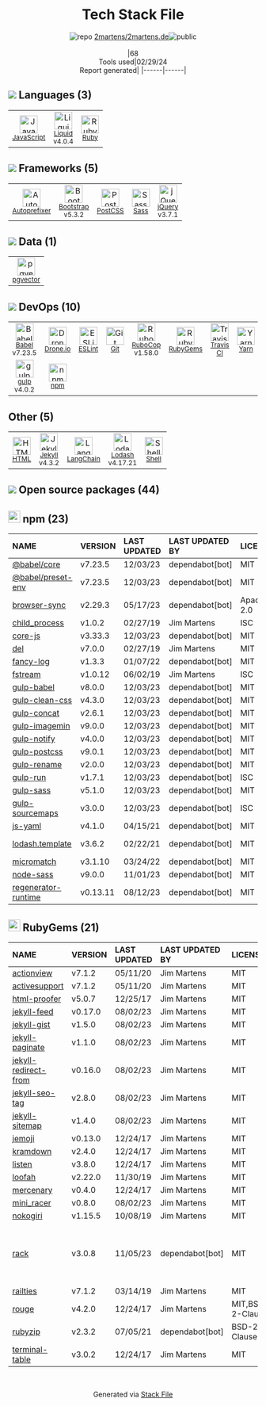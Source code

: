 <!--
&lt;--- Readme.md Snippet without images Start ---&gt;
## Tech Stack
2martens/2martens.de is built on the following main stack:

- [JavaScript](https://developer.mozilla.org/en-US/docs/Web/JavaScript) – Languages
- [Liquid](https://shopify.github.io/liquid) – Templating Languages & Extensions
- [Ruby](https://www.ruby-lang.org) – Languages
- [Autoprefixer](https://github.com/postcss/autoprefixer) – CSS Pre-processors / Extensions
- [Bootstrap](http://getbootstrap.com/) – Front-End Frameworks
- [PostCSS](https://github.com/postcss/postcss) – CSS Pre-processors / Extensions
- [Sass](http://sass-lang.com/) – CSS Pre-processors / Extensions
- [jQuery](http://jquery.com/) – Javascript UI Libraries
- [pgvector](https://github.com/pgvector/pgvector/) – Database Tools
- [Babel](http://babeljs.io/) – JavaScript Compilers
- [Drone.io](https://drone.io/) – Continuous Integration
- [ESLint](http://eslint.org/) – Code Review
- [RuboCop](http://batsov.com/rubocop/) – Code Review
- [Travis CI](http://travis-ci.com/) – Continuous Integration
- [Yarn](https://yarnpkg.com/) – Front End Package Manager
- [gulp](http://gulpjs.com/) – JS Build Tools / JS Task Runners
- [Jekyll](http://jekyllrb.com/) – Static Site Generators
- [LangChain](https://github.com/hwchase17/langchain) – Large Language Model Tools
- [Lodash](https://lodash.com) – Javascript Utilities & Libraries
- [Shell](https://en.wikipedia.org/wiki/Shell_script) – Shells

Full tech stack [here](/techstack.md)

&lt;--- Readme.md Snippet without images End ---&gt;

&lt;--- Readme.md Snippet with images Start ---&gt;
## Tech Stack
2martens/2martens.de is built on the following main stack:

- <img width='25' height='25' src='https://img.stackshare.io/service/1209/javascript.jpeg' alt='JavaScript'/> [JavaScript](https://developer.mozilla.org/en-US/docs/Web/JavaScript) – Languages
- <img width='25' height='25' src='https://img.stackshare.io/service/1746/no-img-open-source.png' alt='Liquid'/> [Liquid](https://shopify.github.io/liquid) – Templating Languages & Extensions
- <img width='25' height='25' src='https://img.stackshare.io/service/989/ruby.png' alt='Ruby'/> [Ruby](https://www.ruby-lang.org) – Languages
- <img width='25' height='25' src='https://img.stackshare.io/service/2202/72d087642cfce6fef6f2dabec5bf49e8_400x400.png' alt='Autoprefixer'/> [Autoprefixer](https://github.com/postcss/autoprefixer) – CSS Pre-processors / Extensions
- <img width='25' height='25' src='https://img.stackshare.io/service/1101/C9QJ7V3X.png' alt='Bootstrap'/> [Bootstrap](http://getbootstrap.com/) – Front-End Frameworks
- <img width='25' height='25' src='https://img.stackshare.io/service/3339/rlFcjEdI.png' alt='PostCSS'/> [PostCSS](https://github.com/postcss/postcss) – CSS Pre-processors / Extensions
- <img width='25' height='25' src='https://img.stackshare.io/service/1171/jCR2zNJV.png' alt='Sass'/> [Sass](http://sass-lang.com/) – CSS Pre-processors / Extensions
- <img width='25' height='25' src='https://img.stackshare.io/service/1021/lxEKmMnB_400x400.jpg' alt='jQuery'/> [jQuery](http://jquery.com/) – Javascript UI Libraries
- <img width='25' height='25' src='https://img.stackshare.io/service/109221/default_b888cdf5617d936aa6aacf130911906955508639.png' alt='pgvector'/> [pgvector](https://github.com/pgvector/pgvector/) – Database Tools
- <img width='25' height='25' src='https://img.stackshare.io/service/2739/-1wfGjNw.png' alt='Babel'/> [Babel](http://babeljs.io/) – JavaScript Compilers
- <img width='25' height='25' src='https://img.stackshare.io/service/668/R_wMcCqN_400x400.png' alt='Drone.io'/> [Drone.io](https://drone.io/) – Continuous Integration
- <img width='25' height='25' src='https://img.stackshare.io/service/3337/Q4L7Jncy.jpg' alt='ESLint'/> [ESLint](http://eslint.org/) – Code Review
- <img width='25' height='25' src='https://img.stackshare.io/service/2643/rubocop.png' alt='RuboCop'/> [RuboCop](http://batsov.com/rubocop/) – Code Review
- <img width='25' height='25' src='https://img.stackshare.io/service/460/Lu6cGu0z_400x400.png' alt='Travis CI'/> [Travis CI](http://travis-ci.com/) – Continuous Integration
- <img width='25' height='25' src='https://img.stackshare.io/service/5848/44mC-kJ3.jpg' alt='Yarn'/> [Yarn](https://yarnpkg.com/) – Front End Package Manager
- <img width='25' height='25' src='https://img.stackshare.io/service/844/iruTC031.png' alt='gulp'/> [gulp](http://gulpjs.com/) – JS Build Tools / JS Task Runners
- <img width='25' height='25' src='https://img.stackshare.io/service/1114/ad968c1615d956e800fa36494314f48c.jpeg' alt='Jekyll'/> [Jekyll](http://jekyllrb.com/) – Static Site Generators
- <img width='25' height='25' src='https://img.stackshare.io/service/48790/default_5b6c6b73f1ff3775c85d2a1ba954cb87e30cbf13.jpg' alt='LangChain'/> [LangChain](https://github.com/hwchase17/langchain) – Large Language Model Tools
- <img width='25' height='25' src='https://img.stackshare.io/service/2438/lodash.png' alt='Lodash'/> [Lodash](https://lodash.com) – Javascript Utilities & Libraries
- <img width='25' height='25' src='https://img.stackshare.io/service/4631/default_c2062d40130562bdc836c13dbca02d318205a962.png' alt='Shell'/> [Shell](https://en.wikipedia.org/wiki/Shell_script) – Shells

Full tech stack [here](/techstack.md)

&lt;--- Readme.md Snippet with images End ---&gt;
-->
<div align="center">

# Tech Stack File
![](https://img.stackshare.io/repo.svg "repo") [2martens/2martens.de](https://github.com/2martens/2martens.de)![](https://img.stackshare.io/public_badge.svg "public")
<br/><br/>
|68<br/>Tools used|02/29/24 <br/>Report generated|
|------|------|
</div>

## <img src='https://img.stackshare.io/languages.svg'/> Languages (3)
<table><tr>
  <td align='center'>
  <img width='36' height='36' src='https://img.stackshare.io/service/1209/javascript.jpeg' alt='JavaScript'>
  <br>
  <sub><a href="https://developer.mozilla.org/en-US/docs/Web/JavaScript">JavaScript</a></sub>
  <br>
  <sub></sub>
</td>

<td align='center'>
  <img width='36' height='36' src='https://img.stackshare.io/service/1746/no-img-open-source.png' alt='Liquid'>
  <br>
  <sub><a href="https://shopify.github.io/liquid">Liquid</a></sub>
  <br>
  <sub>v4.0.4</sub>
</td>

<td align='center'>
  <img width='36' height='36' src='https://img.stackshare.io/service/989/ruby.png' alt='Ruby'>
  <br>
  <sub><a href="https://www.ruby-lang.org">Ruby</a></sub>
  <br>
  <sub></sub>
</td>

</tr>
</table>

## <img src='https://img.stackshare.io/frameworks.svg'/> Frameworks (5)
<table><tr>
  <td align='center'>
  <img width='36' height='36' src='https://img.stackshare.io/service/2202/72d087642cfce6fef6f2dabec5bf49e8_400x400.png' alt='Autoprefixer'>
  <br>
  <sub><a href="https://github.com/postcss/autoprefixer">Autoprefixer</a></sub>
  <br>
  <sub></sub>
</td>

<td align='center'>
  <img width='36' height='36' src='https://img.stackshare.io/service/1101/C9QJ7V3X.png' alt='Bootstrap'>
  <br>
  <sub><a href="http://getbootstrap.com/">Bootstrap</a></sub>
  <br>
  <sub>v5.3.2</sub>
</td>

<td align='center'>
  <img width='36' height='36' src='https://img.stackshare.io/service/3339/rlFcjEdI.png' alt='PostCSS'>
  <br>
  <sub><a href="https://github.com/postcss/postcss">PostCSS</a></sub>
  <br>
  <sub></sub>
</td>

<td align='center'>
  <img width='36' height='36' src='https://img.stackshare.io/service/1171/jCR2zNJV.png' alt='Sass'>
  <br>
  <sub><a href="http://sass-lang.com/">Sass</a></sub>
  <br>
  <sub></sub>
</td>

<td align='center'>
  <img width='36' height='36' src='https://img.stackshare.io/service/1021/lxEKmMnB_400x400.jpg' alt='jQuery'>
  <br>
  <sub><a href="http://jquery.com/">jQuery</a></sub>
  <br>
  <sub>v3.7.1</sub>
</td>

</tr>
</table>

## <img src='https://img.stackshare.io/databases.svg'/> Data (1)
<table><tr>
  <td align='center'>
  <img width='36' height='36' src='https://img.stackshare.io/service/109221/default_b888cdf5617d936aa6aacf130911906955508639.png' alt='pgvector'>
  <br>
  <sub><a href="https://github.com/pgvector/pgvector/">pgvector</a></sub>
  <br>
  <sub></sub>
</td>

</tr>
</table>

## <img src='https://img.stackshare.io/devops.svg'/> DevOps (10)
<table><tr>
  <td align='center'>
  <img width='36' height='36' src='https://img.stackshare.io/service/2739/-1wfGjNw.png' alt='Babel'>
  <br>
  <sub><a href="http://babeljs.io/">Babel</a></sub>
  <br>
  <sub>v7.23.5</sub>
</td>

<td align='center'>
  <img width='36' height='36' src='https://img.stackshare.io/service/668/R_wMcCqN_400x400.png' alt='Drone.io'>
  <br>
  <sub><a href="https://drone.io/">Drone.io</a></sub>
  <br>
  <sub></sub>
</td>

<td align='center'>
  <img width='36' height='36' src='https://img.stackshare.io/service/3337/Q4L7Jncy.jpg' alt='ESLint'>
  <br>
  <sub><a href="http://eslint.org/">ESLint</a></sub>
  <br>
  <sub></sub>
</td>

<td align='center'>
  <img width='36' height='36' src='https://img.stackshare.io/service/1046/git.png' alt='Git'>
  <br>
  <sub><a href="http://git-scm.com/">Git</a></sub>
  <br>
  <sub></sub>
</td>

<td align='center'>
  <img width='36' height='36' src='https://img.stackshare.io/service/2643/rubocop.png' alt='RuboCop'>
  <br>
  <sub><a href="http://batsov.com/rubocop/">RuboCop</a></sub>
  <br>
  <sub>v1.58.0</sub>
</td>

<td align='center'>
  <img width='36' height='36' src='https://img.stackshare.io/service/12795/5jL6-BA5_400x400.jpeg' alt='RubyGems'>
  <br>
  <sub><a href="https://rubygems.org/">RubyGems</a></sub>
  <br>
  <sub></sub>
</td>

<td align='center'>
  <img width='36' height='36' src='https://img.stackshare.io/service/460/Lu6cGu0z_400x400.png' alt='Travis CI'>
  <br>
  <sub><a href="http://travis-ci.com/">Travis CI</a></sub>
  <br>
  <sub></sub>
</td>

<td align='center'>
  <img width='36' height='36' src='https://img.stackshare.io/service/5848/44mC-kJ3.jpg' alt='Yarn'>
  <br>
  <sub><a href="https://yarnpkg.com/">Yarn</a></sub>
  <br>
  <sub></sub>
</td>

</tr>
<tr>
  <td align='center'>
  <img width='36' height='36' src='https://img.stackshare.io/service/844/iruTC031.png' alt='gulp'>
  <br>
  <sub><a href="http://gulpjs.com/">gulp</a></sub>
  <br>
  <sub>v4.0.2</sub>
</td>

<td align='center'>
  <img width='36' height='36' src='https://img.stackshare.io/service/1120/lejvzrnlpb308aftn31u.png' alt='npm'>
  <br>
  <sub><a href="https://www.npmjs.com/">npm</a></sub>
  <br>
  <sub></sub>
</td>

</tr>
</table>

## Other (5)
<table><tr>
  <td align='center'>
  <img width='36' height='36' src='https://img.stackshare.io/service/2270/no-img-open-source.png' alt='HTML'>
  <br>
  <sub><a href="http://">HTML</a></sub>
  <br>
  <sub></sub>
</td>

<td align='center'>
  <img width='36' height='36' src='https://img.stackshare.io/service/1114/ad968c1615d956e800fa36494314f48c.jpeg' alt='Jekyll'>
  <br>
  <sub><a href="http://jekyllrb.com/">Jekyll</a></sub>
  <br>
  <sub>v4.3.2</sub>
</td>

<td align='center'>
  <img width='36' height='36' src='https://img.stackshare.io/service/48790/default_5b6c6b73f1ff3775c85d2a1ba954cb87e30cbf13.jpg' alt='LangChain'>
  <br>
  <sub><a href="https://github.com/hwchase17/langchain">LangChain</a></sub>
  <br>
  <sub></sub>
</td>

<td align='center'>
  <img width='36' height='36' src='https://img.stackshare.io/service/2438/lodash.png' alt='Lodash'>
  <br>
  <sub><a href="https://lodash.com">Lodash</a></sub>
  <br>
  <sub>v4.17.21</sub>
</td>

<td align='center'>
  <img width='36' height='36' src='https://img.stackshare.io/service/4631/default_c2062d40130562bdc836c13dbca02d318205a962.png' alt='Shell'>
  <br>
  <sub><a href="https://en.wikipedia.org/wiki/Shell_script">Shell</a></sub>
  <br>
  <sub></sub>
</td>

</tr>
</table>


## <img src='https://img.stackshare.io/group.svg' /> Open source packages (44)</h2>

## <img width='24' height='24' src='https://img.stackshare.io/service/1120/lejvzrnlpb308aftn31u.png'/> npm (23)

|NAME|VERSION|LAST UPDATED|LAST UPDATED BY|LICENSE|VULNERABILITIES|
|:------|:------|:------|:------|:------|:------|
|[@babel/core](https://www.npmjs.com/@babel/core)|v7.23.5|12/03/23|dependabot[bot] |MIT|N/A|
|[@babel/preset-env](https://www.npmjs.com/@babel/preset-env)|v7.23.5|12/03/23|dependabot[bot] |MIT|N/A|
|[browser-sync](https://www.npmjs.com/browser-sync)|v2.29.3|05/17/23|dependabot[bot] |Apache-2.0|N/A|
|[child_process](https://www.npmjs.com/child_process)|v1.0.2|02/27/19|Jim Martens |ISC|N/A|
|[core-js](https://www.npmjs.com/core-js)|v3.33.3|12/03/23|dependabot[bot] |MIT|N/A|
|[del](https://www.npmjs.com/del)|v7.0.0|02/27/19|Jim Martens |MIT|N/A|
|[fancy-log](https://www.npmjs.com/fancy-log)|v1.3.3|01/07/22|dependabot[bot] |MIT|N/A|
|[fstream](https://www.npmjs.com/fstream)|v1.0.12|06/02/19|Jim Martens |ISC|N/A|
|[gulp-babel](https://www.npmjs.com/gulp-babel)|v8.0.0|12/03/23|dependabot[bot] |MIT|N/A|
|[gulp-clean-css](https://www.npmjs.com/gulp-clean-css)|v4.3.0|12/03/23|dependabot[bot] |MIT|N/A|
|[gulp-concat](https://www.npmjs.com/gulp-concat)|v2.6.1|12/03/23|dependabot[bot] |MIT|N/A|
|[gulp-imagemin](https://www.npmjs.com/gulp-imagemin)|v9.0.0|12/03/23|dependabot[bot] |MIT|N/A|
|[gulp-notify](https://www.npmjs.com/gulp-notify)|v4.0.0|12/03/23|dependabot[bot] |MIT|N/A|
|[gulp-postcss](https://www.npmjs.com/gulp-postcss)|v9.0.1|12/03/23|dependabot[bot] |MIT|N/A|
|[gulp-rename](https://www.npmjs.com/gulp-rename)|v2.0.0|12/03/23|dependabot[bot] |MIT|N/A|
|[gulp-run](https://www.npmjs.com/gulp-run)|v1.7.1|12/03/23|dependabot[bot] |ISC|N/A|
|[gulp-sass](https://www.npmjs.com/gulp-sass)|v5.1.0|12/03/23|dependabot[bot] |MIT|N/A|
|[gulp-sourcemaps](https://www.npmjs.com/gulp-sourcemaps)|v3.0.0|12/03/23|dependabot[bot] |ISC|N/A|
|[js-yaml](https://www.npmjs.com/js-yaml)|v4.1.0|04/15/21|dependabot[bot] |MIT|N/A|
|[lodash.template](https://www.npmjs.com/lodash.template)|v3.6.2|02/22/21|dependabot[bot] |MIT|[CVE-2019-10744](https://github.com/advisories/GHSA-jf85-cpcp-j695) (Critical)|
|[micromatch](https://www.npmjs.com/micromatch)|v3.1.10|03/24/22|dependabot[bot] |MIT|N/A|
|[node-sass](https://www.npmjs.com/node-sass)|v9.0.0|11/01/23|dependabot[bot] |MIT|N/A|
|[regenerator-runtime](https://www.npmjs.com/regenerator-runtime)|v0.13.11|08/12/23|dependabot[bot] |MIT|N/A|


## <img width='24' height='24' src='https://img.stackshare.io/service/12795/5jL6-BA5_400x400.jpeg'/> RubyGems (21)

|NAME|VERSION|LAST UPDATED|LAST UPDATED BY|LICENSE|VULNERABILITIES|
|:------|:------|:------|:------|:------|:------|
|[actionview](https://rubygems.org/actionview)|v7.1.2|05/11/20|Jim Martens |MIT|N/A|
|[activesupport](https://rubygems.org/activesupport)|v7.1.2|05/11/20|Jim Martens |MIT|N/A|
|[html-proofer](https://rubygems.org/html-proofer)|v5.0.7|12/25/17|Jim Martens |MIT|N/A|
|[jekyll-feed](https://rubygems.org/jekyll-feed)|v0.17.0|08/02/23|Jim Martens |MIT|N/A|
|[jekyll-gist](https://rubygems.org/jekyll-gist)|v1.5.0|08/02/23|Jim Martens |MIT|N/A|
|[jekyll-paginate](https://rubygems.org/jekyll-paginate)|v1.1.0|08/02/23|Jim Martens |MIT|N/A|
|[jekyll-redirect-from](https://rubygems.org/jekyll-redirect-from)|v0.16.0|08/02/23|Jim Martens |MIT|N/A|
|[jekyll-seo-tag](https://rubygems.org/jekyll-seo-tag)|v2.8.0|08/02/23|Jim Martens |MIT|N/A|
|[jekyll-sitemap](https://rubygems.org/jekyll-sitemap)|v1.4.0|08/02/23|Jim Martens |MIT|N/A|
|[jemoji](https://rubygems.org/jemoji)|v0.13.0|12/24/17|Jim Martens |MIT|N/A|
|[kramdown](https://rubygems.org/kramdown)|v2.4.0|12/24/17|Jim Martens |MIT|N/A|
|[listen](https://rubygems.org/listen)|v3.8.0|12/24/17|Jim Martens |MIT|N/A|
|[loofah](https://rubygems.org/loofah)|v2.22.0|11/30/19|Jim Martens |MIT|N/A|
|[mercenary](https://rubygems.org/mercenary)|v0.4.0|12/24/17|Jim Martens |MIT|N/A|
|[mini_racer](https://rubygems.org/mini_racer)|v0.8.0|08/02/23|Jim Martens |MIT|N/A|
|[nokogiri](https://rubygems.org/nokogiri)|v1.15.5|10/08/19|Jim Martens |MIT|[](https://github.com/advisories/GHSA-xc9x-jj77-9p9j) (Moderate)|
|[rack](https://rubygems.org/rack)|v3.0.8|11/05/23|dependabot[bot] |MIT|[CVE-2024-25126](https://github.com/advisories/GHSA-22f2-v57c-j9cx) (Low)<br/>[CVE-2024-26146](https://github.com/advisories/GHSA-54rr-7fvw-6x8f) (Low)<br/>[CVE-2024-26141](https://github.com/advisories/GHSA-xj5v-6v4g-jfw6) (Low)|
|[railties](https://rubygems.org/railties)|v7.1.2|03/14/19|Jim Martens |MIT|N/A|
|[rouge](https://rubygems.org/rouge)|v4.2.0|12/24/17|Jim Martens |MIT,BSD-2-Clause|N/A|
|[rubyzip](https://rubygems.org/rubyzip)|v2.3.2|07/05/21|dependabot[bot] |BSD-2-Clause|N/A|
|[terminal-table](https://rubygems.org/terminal-table)|v3.0.2|12/24/17|Jim Martens |MIT|N/A|

<br/>
<div align='center'>

Generated via [Stack File](https://github.com/marketplace/stack-file)
